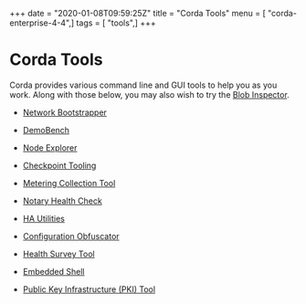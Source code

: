 +++
date = "2020-01-08T09:59:25Z"
title = "Corda Tools"
menu = [ "corda-enterprise-4-4",]
tags = [ "tools",]
+++


# Corda Tools

Corda provides various command line and GUI tools to help you as you work. Along with those below, you may also
            wish to try the [Blob Inspector](blob-inspector.md).


* [Network Bootstrapper](network-bootstrapper.md)

* [DemoBench](demobench.md)

* [Node Explorer](node-explorer.md)

* [Checkpoint Tooling](checkpoint-tooling.md)

* [Metering Collection Tool](metering-collector.md)

* [Notary Health Check](notary-healthcheck.md)

* [HA Utilities](ha-utilities.md)

* [Configuration Obfuscator](tools-config-obfuscator.md)

* [Health Survey Tool](health-survey.md)

* [Embedded Shell](shell.md)

* [Public Key Infrastructure (PKI) Tool](pki-tool.md)



